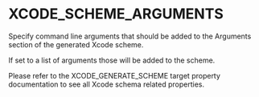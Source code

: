   

# XCODE_SCHEME_ARGUMENTS  
Specify command line arguments that should be added to the Arguments
section of the generated Xcode scheme.  

If set to a list of arguments those will be added to the scheme.  

Please refer to the XCODE_GENERATE_SCHEME target property
documentation to see all Xcode schema related properties.  

